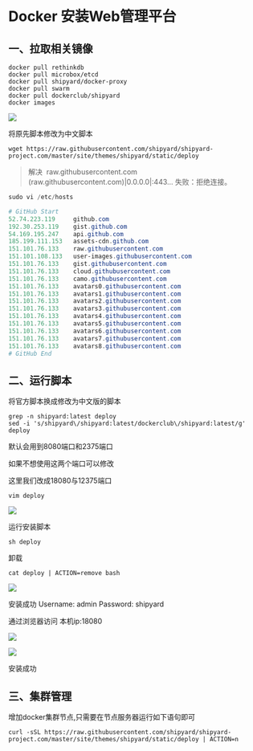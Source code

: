 # Docker 安装Web管理平台


## 一、拉取相关镜像

```纯文本
docker pull rethinkdb
docker pull microbox/etcd
docker pull shipyard/docker-proxy
docker pull swarm
docker pull dockerclub/shipyard
docker images
```


![](https://gitee.com/moomhub/img/raw/master/1609727399794-88a9447a-0ac3-4e07-9b63-c133b21d8191.png)

将原先脚本修改为中文脚本

```纯文本
wget https://raw.githubusercontent.com/shipyard/shipyard-project.com/master/site/themes/shipyard/static/deploy
```


> 解决  raw.githubusercontent.com (raw.githubusercontent.com)|0.0.0.0|:443... 失败：拒绝连接。


```PowerShell
sudo vi /etc/hosts
```


```PowerShell
# GitHub Start
52.74.223.119     github.com
192.30.253.119    gist.github.com
54.169.195.247    api.github.com
185.199.111.153   assets-cdn.github.com
151.101.76.133    raw.githubusercontent.com
151.101.108.133   user-images.githubusercontent.com
151.101.76.133    gist.githubusercontent.com
151.101.76.133    cloud.githubusercontent.com
151.101.76.133    camo.githubusercontent.com
151.101.76.133    avatars0.githubusercontent.com
151.101.76.133    avatars1.githubusercontent.com
151.101.76.133    avatars2.githubusercontent.com
151.101.76.133    avatars3.githubusercontent.com
151.101.76.133    avatars4.githubusercontent.com
151.101.76.133    avatars5.githubusercontent.com
151.101.76.133    avatars6.githubusercontent.com
151.101.76.133    avatars7.githubusercontent.com
151.101.76.133    avatars8.githubusercontent.com
# GitHub End
```


## 二、运行脚本

将官方脚本换成修改为中文版的脚本

```纯文本
grep -n shipyard:latest deploy
sed -i 's/shipyard\/shipyard:latest/dockerclub\/shipyard:latest/g' deploy
```


默认会用到8080端口和2375端口

如果不想使用这两个端口可以修改

这里我们改成18080与12375端口

```纯文本
vim deploy
```


![](https://gitee.com/moomhub/img/raw/master/1609727399813-68696108-209c-4b5a-a83c-fc410882da7a.png)

运行安装脚本

```纯文本
sh deploy
```


卸载

```纯文本
cat deploy | ACTION=remove bash
```


![](https://gitee.com/moomhub/img/raw/master/1609727399795-4ef875c4-a34d-446a-bad2-9d583cdc7584.png)

安装成功 Username: admin Password: shipyard

通过浏览器访问 本机ip:18080

![](https://gitee.com/moomhub/img/raw/master/1609727399755-4ae946e6-36c2-4d99-8f11-59ef8cbb6bf1.png)

![](https://gitee.com/moomhub/img/raw/master/1609727399785-375f27c0-9fd2-44fc-8be8-dbd8d51e4df9.png)

安装成功

## **三、集群管理** 

增加docker集群节点,只需要在节点服务器运行如下语句即可

```shell
curl -sSL https://raw.githubusercontent.com/shipyard/shipyard-project.com/master/site/themes/shipyard/static/deploy | ACTION=n
```


